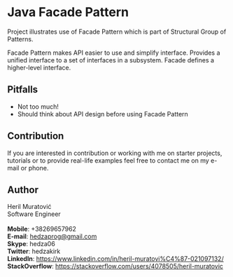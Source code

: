 # Java Facade Pattern

Project illustrates use of Facade Pattern which is part of Structural Group of Patterns.

Facade Pattern makes API easier to use and simplify interface. Provides a unified interface
to a set of interfaces in a subsystem. Facade defines a higher-level interface.

## Pitfalls

- Not too much!
- Should think about API design before using Facade Pattern


## Contribution

If you are interested in contribution or working with me on starter projects, tutorials or to provide real-life examples
feel free to contact me on my e-mail or phone.


## Author

Heril Muratović  
Software Engineer  
<br>
**Mobile**: +38269657962  
**E-mail**: hedzaprog@gmail.com  
**Skype**: hedza06  
**Twitter**: hedzakirk  
**LinkedIn**: https://www.linkedin.com/in/heril-muratovi%C4%87-021097132/  
**StackOverflow**: https://stackoverflow.com/users/4078505/heril-muratovic